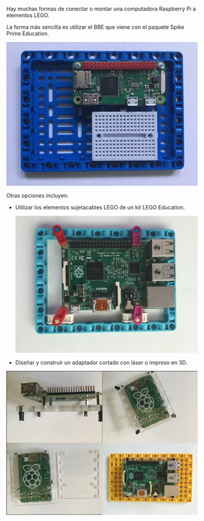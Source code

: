 
Hay muchas formas de conectar o montar una computadora Raspberry Pi a elementos LEGO.

La forma más sencilla es utilizar el BBE que viene con el paquete Spike Prime Education.

![laser1](images/BBE.jpg)

Otras opciones incluyen:

- Utilizar los elementos sujetacables LEGO de un kit LEGO Education.

    ![sujetacables](images/cableclip.JPG)

- Diseñar y construír un adaptador cortado con láser o impreso en 3D.

 ![laser1](images/lasercut-grid.png)
